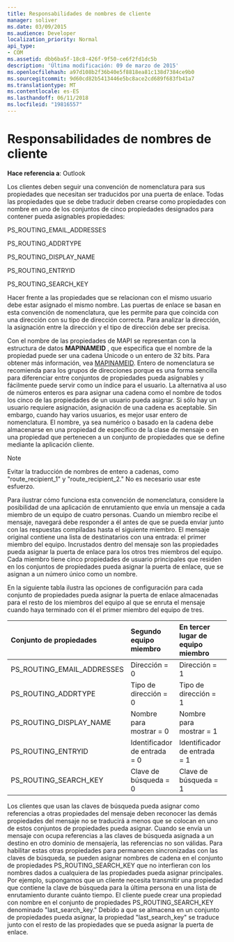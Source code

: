 ```yaml
---
title: Responsabilidades de nombres de cliente
manager: soliver
ms.date: 03/09/2015
ms.audience: Developer
localization_priority: Normal
api_type:
- COM
ms.assetid: dbb6ba5f-18c8-426f-9f50-ce6f2fd1dc5b
description: 'Última modificación: 09 de marzo de 2015'
ms.openlocfilehash: a97d108b2f36b40e5f8818ea81c138d7384ce9b0
ms.sourcegitcommit: 9d60cd82b5413446e5bc8ace2cd689f683fb41a7
ms.translationtype: MT
ms.contentlocale: es-ES
ms.lasthandoff: 06/11/2018
ms.locfileid: "19816557"
---
```

# <a name="client-naming-responsibilities"></a>Responsabilidades de nombres de cliente

  
  
**Hace referencia a**: Outlook 
  
Los clientes deben seguir una convención de nomenclatura para sus propiedades que necesitan ser traducidos por una puerta de enlace. Todas las propiedades que se debe traducir deben crearse como propiedades con nombre en uno de los conjuntos de cinco propiedades designados para contener pueda asignables propiedades:
  
PS_ROUTING_EMAIL_ADDRESSES
  
PS_ROUTING_ADDRTYPE
  
PS_ROUTING_DISPLAY_NAME
  
PS_ROUTING_ENTRYID
  
PS_ROUTING_SEARCH_KEY
  
Hacer frente a las propiedades que se relacionan con el mismo usuario debe estar asignado el mismo nombre. Las puertas de enlace se basan en esta convención de nomenclatura, que les permite para que coincida con una dirección con su tipo de dirección correcta. Para analizar la dirección, la asignación entre la dirección y el tipo de dirección debe ser precisa.
  
Con el nombre de las propiedades de MAPI se representan con la estructura de datos **MAPINAMEID** , que especifica que el nombre de la propiedad puede ser una cadena Unicode o un entero de 32 bits. Para obtener más información, vea [MAPINAMEID](mapinameid.md). Entero de nomenclatura se recomienda para los grupos de direcciones porque es una forma sencilla para diferenciar entre conjuntos de propiedades pueda asignables y fácilmente puede servir como un índice para el usuario. La alternativa al uso de números enteros es para asignar una cadena como el nombre de todos los cinco de las propiedades de un usuario pueda asignar. Si sólo hay un usuario requiere asignación, asignación de una cadena es aceptable. Sin embargo, cuando hay varios usuarios, es mejor usar entero de nomenclatura. El nombre, ya sea numérico o basado en la cadena debe almacenarse en una propiedad de específico de la clase de mensaje o en una propiedad que pertenecen a un conjunto de propiedades que se define mediante la aplicación cliente. 
  
> [!NOTE]
> Evitar la traducción de nombres de entero a cadenas, como "route_recipient_1" y "route_recipient_2." No es necesario usar este esfuerzo. 
  
Para ilustrar cómo funciona esta convención de nomenclatura, considere la posibilidad de una aplicación de enrutamiento que envía un mensaje a cada miembro de un equipo de cuatro personas. Cuando un miembro recibe el mensaje, navegará debe responder a él antes de que se pueda enviar junto con las respuestas compiladas hasta el siguiente miembro. El mensaje original contiene una lista de destinatarios con una entrada: el primer miembro del equipo. Incrustados dentro del mensaje son las propiedades pueda asignar la puerta de enlace para los otros tres miembros del equipo. Cada miembro tiene cinco propiedades de usuario principales que residen en los conjuntos de propiedades pueda asignar la puerta de enlace, que se asignan a un número único como un nombre. 
  
En la siguiente tabla ilustra las opciones de configuración para cada conjunto de propiedades pueda asignar la puerta de enlace almacenadas para el resto de los miembros del equipo al que se enruta el mensaje cuando haya terminado con él el primer miembro del equipo de tres.
  
|**Conjunto de propiedades**|**Segundo equipo <br/> miembro**|**En tercer lugar de equipo <br/> miembro**|**Cuarto equipo <br/> miembro**|
|:-----|:-----|:-----|:-----|
|PS_ROUTING_EMAIL_ADDRESSES  <br/> |Dirección = 0  <br/> |Dirección = 1  <br/> |Dirección = 2  <br/> |
|PS_ROUTING_ADDRTYPE  <br/> |Tipo de dirección = 0  <br/> |Tipo de dirección = 1  <br/> |Tipo de dirección = 2  <br/> |
|PS_ROUTING_DISPLAY_NAME  <br/> |Nombre para mostrar = 0  <br/> |Nombre para mostrar = 1  <br/> |Nombre para mostrar = 2  <br/> |
|PS_ROUTING_ENTRYID  <br/> |Identificador de entrada = 0  <br/> |Identificador de entrada = 1  <br/> |Identificador de entrada = 2  <br/> |
|PS_ROUTING_SEARCH_KEY  <br/> |Clave de búsqueda = 0  <br/> |Clave de búsqueda = 1  <br/> |Clave de búsqueda = 2  <br/> |
   
Los clientes que usan las claves de búsqueda pueda asignar como referencias a otras propiedades del mensaje deben reconocer las demás propiedades del mensaje no se traducirá a menos que se colocan en uno de estos conjuntos de propiedades pueda asignar. Cuando se envía un mensaje con ocupa referencias a las claves de búsqueda asignada a un destino en otro dominio de mensajería, las referencias no son válidas. Para habilitar estas otras propiedades para permanecen sincronizadas con las claves de búsqueda, se pueden asignar nombres de cadena en el conjunto de propiedades PS_ROUTING_SEARCH_KEY que no interfieran con los nombres dados a cualquiera de las propiedades pueda asignar principales. Por ejemplo, supongamos que un cliente necesita transmitir una propiedad que contiene la clave de búsqueda para la última persona en una lista de enrutamiento durante cuánto tiempo. El cliente puede crear una propiedad con nombre en el conjunto de propiedades PS_ROUTING_SEARCH_KEY denominado "last_search_key." Debido a que se almacena en un conjunto de propiedades pueda asignar, la propiedad "last_search_key" se traduce junto con el resto de las propiedades que se pueda asignar la puerta de enlace.
  

